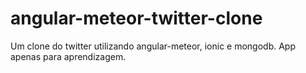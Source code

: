 # angular-meteor-twitter-clone

Um clone do twitter utilizando angular-meteor, ionic e mongodb.
App apenas para aprendizagem.
